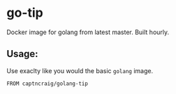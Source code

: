 # go-tip

Docker image for golang from latest master. Built hourly. 

## Usage:

Use exaclty like you would the basic `golang` image. 

```
FROM captncraig/golang-tip
```


